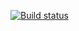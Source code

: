 [![Build status](https://ci.appveyor.com/api/projects/status/kj5ot2jpwg4h2fga/branch/main?svg=true)](https://ci.appveyor.com/project/Alinaprish/patterns2/branch/main)
